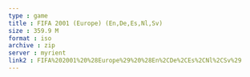 ```yaml
---
type : game
title : FIFA 2001 (Europe) (En,De,Es,Nl,Sv)
size : 359.9 M
format : iso
archive : zip
server : myrient
link2 : FIFA%202001%20%28Europe%29%20%28En%2CDe%2CEs%2CNl%2CSv%29
---
```


